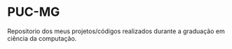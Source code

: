 # PUC-MG
Repositorio dos meus projetos/códigos realizados durante a graduação em ciência da computação.
